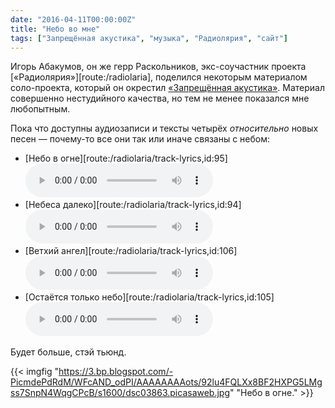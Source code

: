 ```yaml
---
date: "2016-04-11T00:00:00Z"
title: "Небо во мне"
tags: ["Запрещённая акустика", "музыка", "Радиолярия", "сайт"]
---
```


Игорь Абакумов, он же герр Раскольников, экс-соучастник проекта [«Радиолярия»][route:/radiolaria], поделился некоторым материалом соло-проекта, который он окрестил [«Запрещённая акустика»](https://www.realmusic.ru/zapreszennayaakustika/). Материал совершенно нестудийного качества, но тем не менее показался мне любопытным.

Пока что доступны аудиозаписи и тексты четырёх *относительно* новых песен — почему-то все они так или иначе связаны с небом:<br />

<!--more-->

* [Небо в огне][route:/radiolaria/track-lyrics,id:95]<br />
  <audio src="/radiolaria/track-listen/95" controls></audio>
* [Небеса далеко][route:/radiolaria/track-lyrics,id:94]<br />
  <audio src="/radiolaria/track-listen/94" controls></audio>
* [Ветхий ангел][route:/radiolaria/track-lyrics,id:106]<br />
  <audio src="/radiolaria/track-listen/106" controls></audio>
* [Остаётся только небо][route:/radiolaria/track-lyrics,id:105]<br />
  <audio src="/radiolaria/track-listen/105" controls></audio>

Будет больше, стэй тьюнд.

{{< imgfig "https://3.bp.blogspot.com/-PicmdePdRdM/WFcAND_odPI/AAAAAAAAots/92lu4FQLXx8BF2HXPG5LMgss7SnpN4WqgCPcB/s1600/dsc03863.picasaweb.jpg" "Небо в огне." >}}
